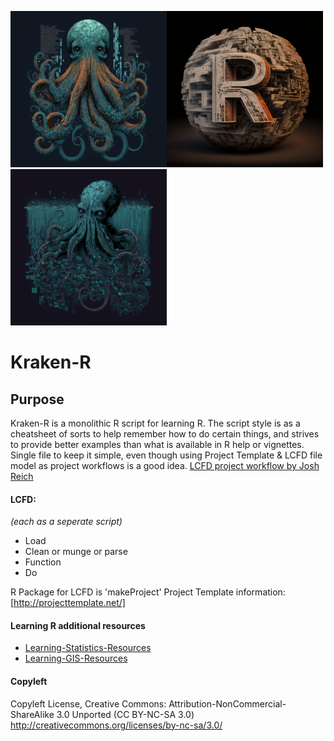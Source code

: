 <img src="/images/Kraken-R-Logo-1.png" alt="Logo generated using Midjourney Image Generator" title="R Logo" width="250" height="250"/><img src="/images/R-Logo.png" alt="Logo generated using Midjourney Image Generator" title="R Logo" width="250" height="250"/><img src="/images/Kraken-R-Logo-2.png" alt="Logo generated using Midjourney Image Generator" title="R Logo" width="250" height="250"/>

# Kraken-R

## Purpose 
Kraken-R is a monolithic R script for learning R.
The script style is as a cheatsheet of sorts to help remember how to do
certain things, and strives to provide better examples than what is
available in R help or vignettes.
Single file to keep it simple,
even though using Project Template & LCFD file model as project workflows is a good idea.
[LCFD project workflow by Josh Reich](http://stackoverflow.com/questions/1429907/workflow-for-statistical-analysis-and-report-writing/1434424#1434424)

#### LCFD:

*(each as a seperate script)*

- Load
- Clean or munge or parse
- Function
- Do


R Package for LCFD is 'makeProject'
Project Template information:
[http://projecttemplate.net/]

#### Learning R additional resources
- [Learning-Statistics-Resources](Learning-Statistics-Resources.md)
- [Learning-GIS-Resources](Learning-GIS-Resources.md)


#### Copyleft
Copyleft License, Creative Commons:
Attribution-NonCommercial-ShareAlike 3.0 Unported (CC BY-NC-SA 3.0)
http://creativecommons.org/licenses/by-nc-sa/3.0/
